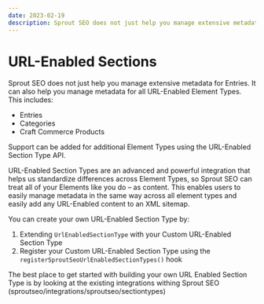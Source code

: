 ```yaml
---
date: 2023-02-19
description: Sprout SEO does not just help you manage extensive metadata for Entries. It can also help you manage metadata for all URL-Enabled Element Types.
---
```


# URL-Enabled Sections

Sprout SEO does not just help you manage extensive metadata for Entries. It can also help you manage metadata for all URL-Enabled Element Types. This includes:

- Entries
- Categories
- Craft Commerce Products

Support can be added for additional Element Types using the URL-Enabled Section Type API.

URL-Enabled Section Types are an advanced and powerful integration that helps us standardize differences across Element Types, so Sprout SEO can treat all of your Elements like you do – as content. This enables users to easily manage metadata in the same way across all element types and easily add any URL-Enabled content to an XML sitemap.

You can create your own URL-Enabled Section Type by:

1. Extending `UrlEnabledSectionType` with your Custom URL-Enabled Section Type
2. Register your Custom URL-Enabled Section Type using the `registerSproutSeoUrlEnabledSectionTypes()` hook

The best place to get started with building your own URL Enabled Section Type is by looking at the existing integrations withing Sprout SEO (sproutseo/integrations/sproutseo/sectiontypes)
